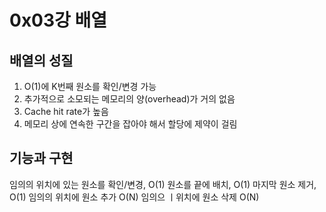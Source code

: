 # 0x03강 배열
## 배열의 성질
1. O(1)에 K번째 원소를 확인/변경 가능
2. 추가적으로 소모되는 메모리의 양(overhead)가 거의 없음
3. Cache hit rate가 높음
4. 메모리 상에 연속한 구간을 잡아야 해서 할당에 제약이 걸림


## 기능과 구현
임의의 위치에 있는 원소를 확인/변경, O(1)
원소를 끝에 배치, O(1)
마지막 원소 제거, O(1)
임의의 위치에 원소 추가 O(N)
임의으 ㅣ위치에 원소 삭제 O(N)
